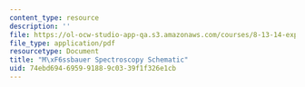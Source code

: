 ```yaml
---
content_type: resource
description: ''
file: https://ol-ocw-studio-app-qa.s3.amazonaws.com/courses/8-13-14-experimental-physics-i-ii-junior-lab-fall-2016-spring-2017/74ebd694695991889c0339f1f326e1cb_Mossbauer_Amplifier.pdf
file_type: application/pdf
resourcetype: Document
title: "M\xF6ssbauer Spectroscopy Schematic"
uid: 74ebd694-6959-9188-9c03-39f1f326e1cb
---
```


